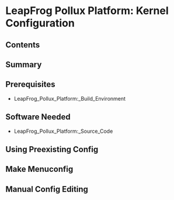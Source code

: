 # LeapFrog Pollux Platform: Kernel Configuration
## Contents
## Summary
## Prerequisites
* LeapFrog_Pollux_Platform:_Build_Environment
## Software Needed
* LeapFrog_Pollux_Platform:_Source_Code
## Using Preexisting Config
## Make Menuconfig
## Manual Config Editing
